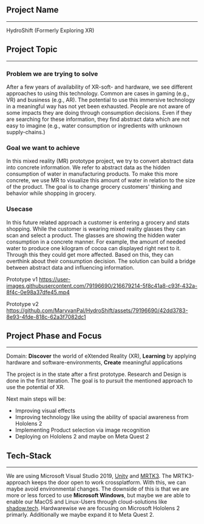 ## Project Name

---

HydroShift (Formerly Exploring XR)


## Project Topic

---

### Problem we are trying to solve
After a few years of availability of XR-soft- and hardware, we see different approaches to using this technology. Common are cases in gaming (e.g., VR) and business (e.g., AR). The potential to use this immersive technology in a meaningful way has not yet been exhausted.
People are not aware of some impacts they are doing through consumption decisions. Even if they are searching for these information, they find abstract data which are not easy to imagine (e.g., water consumption or ingredients with unknown supply-chains.)

### Goal we want to achieve
In this mixed reality (MR) prototype project, we try to convert abstract data into concrete information. We refer to abstract data as the hidden consumption of water in manufacturing products. To make this more concrete, we use MR to visualize this amount of water in relation to the size of the product. The goal is to change grocery customers' thinking and behavior while shopping in grocery.


### Usecase
In this future related approach a customer is entering a grocery and stats shopping. While the customer is wearing  mixed reality glasses they can scan and select a product. The glasses are showing the hidden water consumption in a concrete manner. For example, the amount of needed water to produce one kilogram of cocoa can displayed right next to it. Through this they could get more affected. Based on this, they can overthink about their consumption decision. The solution can build a bridge between abstract data and influencing information. 

Prototype v1
https://user-images.githubusercontent.com/79196690/216679214-5f8c41a8-c93f-432a-8f4c-0e98a37dfe45.mp4

Prototype v2
https://github.com/MarvvanPal/HydroShift/assets/79196690/42dd3783-8e93-4fde-818c-62a3f7082dc1



## Project Phase and Focus

---
Domain: **Discover** the world of eXtended Reality (XR), **Learning** by applying hardware and software-environments, **Create** meaningful applications

The project is in the state after a first prototype. Research and Design is done in the first iteration. The goal is to pursuit the mentioned approach to use the potential of XR.

Next main steps will be:
- Improving visual effects
- Improving technology like using the ability of spacial awareness from Hololens 2
- Implementing Product selection via image recognition
- Deploying on Hololens 2 and maybe on Meta Quest 2

## Tech-Stack

---

We are using Microsoft Visual Studio 2019, [Unity](https://unity.com/) and [MRTK3](https://docs.microsoft.com/en-us/windows/mixed-reality/mrtk-unity/mrtk3-overview/).
The MRTK3-approach keeps the door open to work crossplatform. With this, we can maybe avoid environmental changes. The downside of this is that we are more or less forced to use **Microsoft Windows**, but maybe we are able to enable our MacOS and Linux-Users through cloud-solutions like [shadow.tech](shadow.tech).
Hardwarewise we are focusing on Microsoft Hololens 2 primarly. Additionally we maybe expand it to Meta Quest 2.
